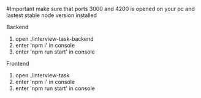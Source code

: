 #Important 
make sure that ports 3000 and 4200 is opened on your pc 
and lastest stable node version installed

Backend
1. open ./interview-task-backend
2. enter 'npm i' in console
3. enter 'npm run start' in console

Frontend
1. open ./interview-task
2. enter 'npm i' in console
3. enter 'npm run start' in console
